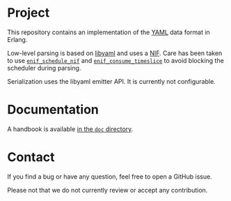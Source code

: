 # Project
This repository contains an implementation of the [YAML](https://yaml.org)
data format in Erlang.

Low-level parsing is based on [libyaml](https://github.com/yaml/libyaml) and
uses a [NIF](https://erlang.org/doc/man/erl_nif.html). Care has been taken to
use
[`enif_schedule_nif`](https://erlang.org/doc/man/erl_nif.html#enif_schedule_nif)
and
[`enif_consume_timeslice`](https://erlang.org/doc/man/erl_nif.html#enif_consume_timeslice)
to avoid blocking the scheduler during parsing.

Serialization uses the libyaml emitter API. It is currently not configurable.

# Documentation
A handbook is available [in the `doc`
directory](https://github.com/exograd/erl-yaml/blob/master/doc/handbook.md).

# Contact
If you find a bug or have any question, feel free to open a GitHub
issue.

Please not that we do not currently review or accept any contribution.
